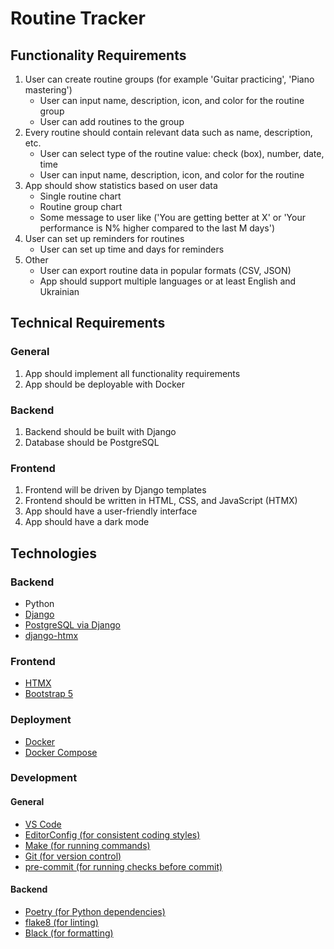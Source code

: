 # Routine Tracker


## Functionality Requirements
1. User can create routine groups (for example 'Guitar practicing', 'Piano mastering')
    - User can input name, description, icon, and color for the routine group
    - User can add routines to the group
2. Every routine should contain relevant data such as name, description, etc.
    - User can select type of the routine value: check (box), number, date, time
    - User can input name, description, icon, and color for the routine
3. App should show statistics based on user data
    - Single routine chart
    - Routine group chart
    - Some message to user like ('You are getting better at X' or 'Your performance is N% higher compared to the last M days')
4. User can set up reminders for routines
    - User can set up time and days for reminders
5. Other
    - User can export routine data in popular formats (CSV, JSON)
    - App should support multiple languages or at least English and Ukrainian


## Technical Requirements

### General
1. App should implement all functionality requirements
2. App should be deployable with Docker

### Backend
1. Backend should be built with Django
2. Database should be PostgreSQL

### Frontend
1. Frontend will be driven by Django templates
2. Frontend should be written in HTML, CSS, and JavaScript (HTMX)
3. App should have a user-friendly interface
4. App should have a dark mode


## Technologies

### Backend
- Python
- [Django](https://docs.djangoproject.com/en/5.1/)
- [PostgreSQL via Django](https://docs.djangoproject.com/en/5.1/ref/databases/#postgresql-notes)
- [django-htmx](https://django-htmx.readthedocs.io/en/latest/)

### Frontend
- [HTMX](https://htmx.org/)
- [Bootstrap 5](https://getbootstrap.com/docs/5.1/getting-started/introduction/)

### Deployment
- [Docker](https://docs.docker.com/)
- [Docker Compose](https://docs.docker.com/compose/)

### Development

#### General
- [VS Code](https://code.visualstudio.com/)
- [EditorConfig (for consistent coding styles)](https://editorconfig.org/)
- [Make (for running commands)](https://www.gnu.org/software/make/)
- [Git (for version control)](https://git-scm.com/)
- [pre-commit (for running checks before commit)](https://pre-commit.com/)

#### Backend
- [Poetry (for Python dependencies)](https://python-poetry.org/)
- [flake8 (for linting)](https://flake8.pycqa.org/en/latest/)
- [Black (for formatting)](https://black.readthedocs.io/en/stable/)
